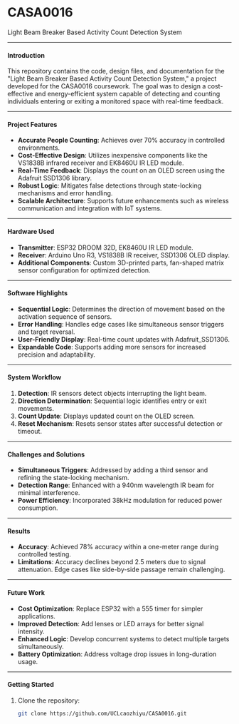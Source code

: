 # CASA0016
Light Beam Breaker Based Activity Count Detection System

---

#### **Introduction**
This repository contains the code, design files, and documentation for the "Light Beam Breaker Based Activity Count Detection System," a project developed for the CASA0016 coursework. The goal was to design a cost-effective and energy-efficient system capable of detecting and counting individuals entering or exiting a monitored space with real-time feedback.

---

#### **Project Features**
- **Accurate People Counting**: Achieves over 70% accuracy in controlled environments.
- **Cost-Effective Design**: Utilizes inexpensive components like the VS1838B infrared receiver and EK8460U IR LED module.
- **Real-Time Feedback**: Displays the count on an OLED screen using the Adafruit SSD1306 library.
- **Robust Logic**: Mitigates false detections through state-locking mechanisms and error handling.
- **Scalable Architecture**: Supports future enhancements such as wireless communication and integration with IoT systems.

---

#### **Hardware Used**
- **Transmitter**: ESP32 DROOM 32D, EK8460U IR LED module.
- **Receiver**: Arduino Uno R3, VS1838B IR receiver, SSD1306 OLED display.
- **Additional Components**: Custom 3D-printed parts, fan-shaped matrix sensor configuration for optimized detection.

---

#### **Software Highlights**
- **Sequential Logic**: Determines the direction of movement based on the activation sequence of sensors.
- **Error Handling**: Handles edge cases like simultaneous sensor triggers and target reversal.
- **User-Friendly Display**: Real-time count updates with Adafruit_SSD1306.
- **Expandable Code**: Supports adding more sensors for increased precision and adaptability.

---

#### **System Workflow**
1. **Detection**: IR sensors detect objects interrupting the light beam.
2. **Direction Determination**: Sequential logic identifies entry or exit movements.
3. **Count Update**: Displays updated count on the OLED screen.
4. **Reset Mechanism**: Resets sensor states after successful detection or timeout.

---

#### **Challenges and Solutions**
- **Simultaneous Triggers**: Addressed by adding a third sensor and refining the state-locking mechanism.
- **Detection Range**: Enhanced with a 940nm wavelength IR beam for minimal interference.
- **Power Efficiency**: Incorporated 38kHz modulation for reduced power consumption.

---

#### **Results**
- **Accuracy**: Achieved 78% accuracy within a one-meter range during controlled testing.
- **Limitations**: Accuracy declines beyond 2.5 meters due to signal attenuation. Edge cases like side-by-side passage remain challenging.

---

#### **Future Work**
- **Cost Optimization**: Replace ESP32 with a 555 timer for simpler applications.
- **Improved Detection**: Add lenses or LED arrays for better signal intensity.
- **Enhanced Logic**: Develop concurrent systems to detect multiple targets simultaneously.
- **Battery Optimization**: Address voltage drop issues in long-duration usage.

---

#### **Getting Started**
1. Clone the repository:
   ```bash
   git clone https://github.com/UCLcaozhiyu/CASA0016.git
   ```

